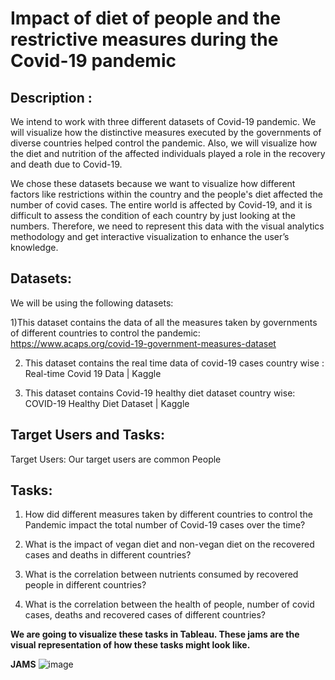 # Impact of diet of people and the restrictive measures during the Covid-19 pandemic

## Description :

We intend to work with three different datasets of Covid-19 pandemic. We will visualize how the distinctive measures executed by the governments of diverse countries helped control the pandemic. Also, we will visualize how the diet and nutrition of the affected individuals played a role in the recovery and death due to Covid-19.

We chose these datasets because we want to visualize how different factors like restrictions within the country and the people's diet affected the number of covid cases. The entire world is affected by Covid-19, and it is difficult to assess the condition of each country by just looking at the numbers. Therefore, we need to represent this data with the visual analytics methodology and get interactive visualization to enhance the user’s knowledge.


## Datasets:

We will be using the following datasets:

1)This dataset contains the data of all the measures taken by governments of different countries to control the pandemic: https://www.acaps.org/covid-19-government-measures-dataset

2) This dataset contains the real time data of covid-19 cases country wise : Real-time Covid 19 Data | Kaggle



3) This dataset contains Covid-19 healthy diet dataset country wise:
COVID-19 Healthy Diet Dataset | Kaggle


## Target Users and Tasks: 

Target Users: Our target users are common People

## Tasks:

1) How did different measures taken by different countries to control the Pandemic impact the total number of Covid-19 cases over the time?

2) What is the impact of vegan diet and non-vegan diet on the recovered cases and deaths in different countries?

3) What is the correlation between nutrients consumed by recovered people in different countries?

4) What is the correlation between the health of people, number of covid cases, deaths and recovered cases of different countries?

**We are going to visualize these tasks in Tableau. These jams are the visual representation of how these tasks might look like.**

**JAMS**
![image](https://user-images.githubusercontent.com/70915043/137656397-1d94ccff-4034-4787-b5b6-cb7b81e298db.png)


